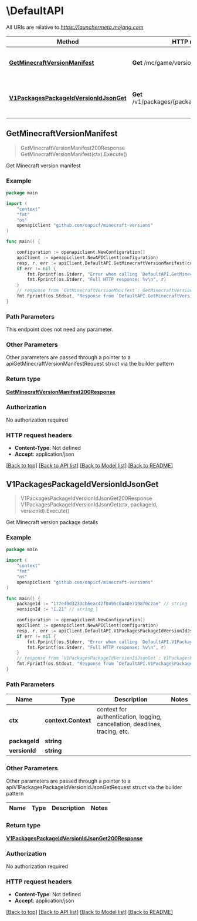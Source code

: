 # \DefaultAPI

All URIs are relative to *https://launchermeta.mojang.com*

Method | HTTP request | Description
------------- | ------------- | -------------
[**GetMinecraftVersionManifest**](DefaultAPI.md#GetMinecraftVersionManifest) | **Get** /mc/game/version_manifest.json | Get Minecraft version manifest
[**V1PackagesPackageIdVersionIdJsonGet**](DefaultAPI.md#V1PackagesPackageIdVersionIdJsonGet) | **Get** /v1/packages/{packageId}/{versionId}.json | Get Minecraft version package details



## GetMinecraftVersionManifest

> GetMinecraftVersionManifest200Response GetMinecraftVersionManifest(ctx).Execute()

Get Minecraft version manifest

### Example

```go
package main

import (
	"context"
	"fmt"
	"os"
	openapiclient "github.com/oapicf/minecraft-versions"
)

func main() {

	configuration := openapiclient.NewConfiguration()
	apiClient := openapiclient.NewAPIClient(configuration)
	resp, r, err := apiClient.DefaultAPI.GetMinecraftVersionManifest(context.Background()).Execute()
	if err != nil {
		fmt.Fprintf(os.Stderr, "Error when calling `DefaultAPI.GetMinecraftVersionManifest``: %v\n", err)
		fmt.Fprintf(os.Stderr, "Full HTTP response: %v\n", r)
	}
	// response from `GetMinecraftVersionManifest`: GetMinecraftVersionManifest200Response
	fmt.Fprintf(os.Stdout, "Response from `DefaultAPI.GetMinecraftVersionManifest`: %v\n", resp)
}
```

### Path Parameters

This endpoint does not need any parameter.

### Other Parameters

Other parameters are passed through a pointer to a apiGetMinecraftVersionManifestRequest struct via the builder pattern


### Return type

[**GetMinecraftVersionManifest200Response**](GetMinecraftVersionManifest200Response.md)

### Authorization

No authorization required

### HTTP request headers

- **Content-Type**: Not defined
- **Accept**: application/json

[[Back to top]](#) [[Back to API list]](../README.md#documentation-for-api-endpoints)
[[Back to Model list]](../README.md#documentation-for-models)
[[Back to README]](../README.md)


## V1PackagesPackageIdVersionIdJsonGet

> V1PackagesPackageIdVersionIdJsonGet200Response V1PackagesPackageIdVersionIdJsonGet(ctx, packageId, versionId).Execute()

Get Minecraft version package details

### Example

```go
package main

import (
	"context"
	"fmt"
	"os"
	openapiclient "github.com/oapicf/minecraft-versions"
)

func main() {
	packageId := "177e49d3233cb6eac42f0495c0a48e719870c2ae" // string | 
	versionId := "1.21" // string | 

	configuration := openapiclient.NewConfiguration()
	apiClient := openapiclient.NewAPIClient(configuration)
	resp, r, err := apiClient.DefaultAPI.V1PackagesPackageIdVersionIdJsonGet(context.Background(), packageId, versionId).Execute()
	if err != nil {
		fmt.Fprintf(os.Stderr, "Error when calling `DefaultAPI.V1PackagesPackageIdVersionIdJsonGet``: %v\n", err)
		fmt.Fprintf(os.Stderr, "Full HTTP response: %v\n", r)
	}
	// response from `V1PackagesPackageIdVersionIdJsonGet`: V1PackagesPackageIdVersionIdJsonGet200Response
	fmt.Fprintf(os.Stdout, "Response from `DefaultAPI.V1PackagesPackageIdVersionIdJsonGet`: %v\n", resp)
}
```

### Path Parameters


Name | Type | Description  | Notes
------------- | ------------- | ------------- | -------------
**ctx** | **context.Context** | context for authentication, logging, cancellation, deadlines, tracing, etc.
**packageId** | **string** |  | 
**versionId** | **string** |  | 

### Other Parameters

Other parameters are passed through a pointer to a apiV1PackagesPackageIdVersionIdJsonGetRequest struct via the builder pattern


Name | Type | Description  | Notes
------------- | ------------- | ------------- | -------------



### Return type

[**V1PackagesPackageIdVersionIdJsonGet200Response**](V1PackagesPackageIdVersionIdJsonGet200Response.md)

### Authorization

No authorization required

### HTTP request headers

- **Content-Type**: Not defined
- **Accept**: application/json

[[Back to top]](#) [[Back to API list]](../README.md#documentation-for-api-endpoints)
[[Back to Model list]](../README.md#documentation-for-models)
[[Back to README]](../README.md)


